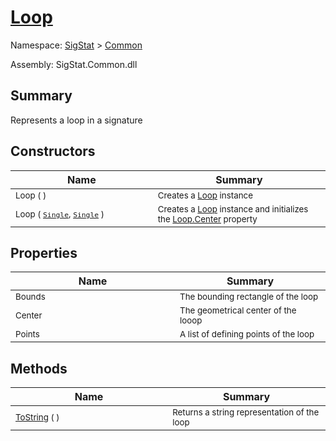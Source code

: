 # [Loop](./Loop.md)

Namespace: [SigStat]() > [Common](./README.md)

Assembly: SigStat.Common.dll

## Summary
Represents a loop in a signature

## Constructors

| Name | Summary | 
| --- | --- | 
| <sub>Loop (  )</sub><img width=200/>| <sub>Creates a [Loop](https://github.com/sigstat/sigstat/blob/develop/docs/md/SigStat/Common/Loop.md) instance</sub>| <br>
| <sub>Loop ( [`Single`](https://docs.microsoft.com/en-us/dotnet/api/System.Single), [`Single`](https://docs.microsoft.com/en-us/dotnet/api/System.Single) )</sub><img width=200/>| <sub>Creates a [Loop](https://github.com/sigstat/sigstat/blob/develop/docs/md/SigStat/Common/Loop.md) instance and initializes the [Loop.Center](https://github.com/sigstat/sigstat/blob/develop/docs/md/SigStat/Common/Loop.md) property</sub>| <br>


## Properties

| Name | Summary | 
| --- | --- | 
| <sub>Bounds</sub><img width=200/>| <sub>The bounding rectangle of the loop</sub>| <br>
| <sub>Center</sub><img width=200/>| <sub>The geometrical center of the looop</sub>| <br>
| <sub>Points</sub><img width=200/>| <sub>A list of defining points of the loop</sub>| <br>


## Methods

| Name | Summary | 
| --- | --- | 
| <sub>[ToString](./Methods/Loop-100663344.md) (  )</sub><img width=200/>| <sub>Returns a string representation of the loop</sub>| <br>


